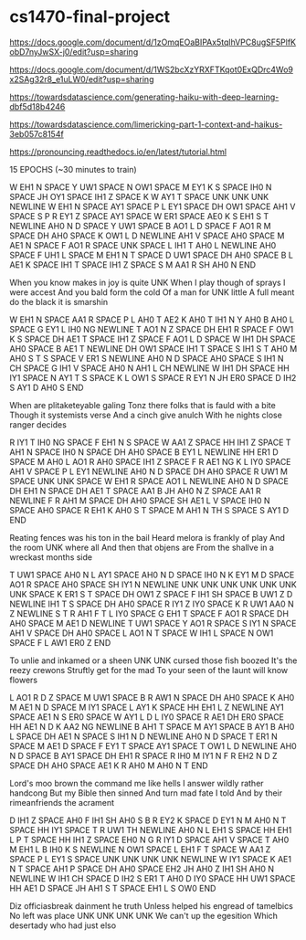 # cs1470-final-project

https://docs.google.com/document/d/1zOmqEOaBIPAx5tqlhVPC8ugSF5PlfKobD7nyJwSX-j0/edit?usp=sharing

https://docs.google.com/document/d/1WS2bcXzYRXFTKqot0ExQDrc4Wo9x2SAg32r8_e1uLW0/edit?usp=sharing

https://towardsdatascience.com/generating-haiku-with-deep-learning-dbf5d18b4246

https://towardsdatascience.com/limericking-part-1-context-and-haikus-3eb057c8154f

https://pronouncing.readthedocs.io/en/latest/tutorial.html

15 EPOCHS (~30 minutes to train)

W EH1 N SPACE Y UW1 SPACE N OW1 SPACE M EY1 K S SPACE IH0 N SPACE JH OY1 SPACE IH1 Z SPACE K W AY1 T SPACE UNK UNK UNK NEWLINE
W EH1 N SPACE AY1 SPACE P L EY1 SPACE DH OW1 SPACE AH1 V SPACE S P R EY1 Z SPACE AY1 SPACE W ER1 SPACE AE0 K S EH1 S T NEWLINE
AH0 N D SPACE Y UW1 SPACE B AO1 L D SPACE F AO1 R M SPACE DH AH0 SPACE K OW1 L D NEWLINE
AH1 V SPACE AH0 SPACE M AE1 N SPACE F AO1 R SPACE UNK SPACE L IH1 T AH0 L NEWLINE
AH0 SPACE F UH1 L SPACE M EH1 N T SPACE D UW1 SPACE DH AH0 SPACE B L AE1 K SPACE IH1 T SPACE IH1 Z SPACE S M AA1 R SH AH0 N END

When you know makes in joy is quite UNK
When I play though of sprays I were accest
And you bald form the cold
Of a man for UNK little
A full meant do the black it is smarshin

W EH1 N SPACE AA1 R SPACE P L AH0 T AE2 K AH0 T IH1 N Y AH0 B AH0 L SPACE G EY1 L IH0 NG NEWLINE
T AO1 N Z SPACE DH EH1 R SPACE F OW1 K S SPACE DH AE1 T SPACE IH1 Z SPACE F AO1 L D SPACE W IH1 DH SPACE AH0 SPACE B AE1 T NEWLINE
DH OW1 SPACE IH1 T SPACE S IH1 S T AH0 M AH0 S T S SPACE V ER1 S NEWLINE
AH0 N D SPACE AH0 SPACE S IH1 N CH SPACE G IH1 V SPACE AH0 N AH1 L CH NEWLINE
W IH1 DH SPACE HH IY1 SPACE N AY1 T S SPACE K L OW1 S SPACE R EY1 N JH ER0 SPACE D IH2 S AY1 D AH0 S END

When are plitaketeyable galing
Tonz there folks that is fauld with a bite
Though it systemists verse
And a cinch give anulch
With he nights close ranger decides

R IY1 T IH0 NG SPACE F EH1 N S SPACE W AA1 Z SPACE HH IH1 Z SPACE T AH1 N SPACE IH0 N SPACE DH AH0 SPACE B EY1 L NEWLINE
HH ER1 D SPACE M AH0 L AO1 R AH0 SPACE IH1 Z SPACE F R AE1 NG K L IY0 SPACE AH1 V SPACE P L EY1 NEWLINE
AH0 N D SPACE DH AH0 SPACE R UW1 M SPACE UNK UNK SPACE W EH1 R SPACE AO1 L NEWLINE
AH0 N D SPACE DH EH1 N SPACE DH AE1 T SPACE AA1 B JH AH0 N Z SPACE AA1 R NEWLINE
F R AH1 M SPACE DH AH0 SPACE SH AE1 L V SPACE IH0 N SPACE AH0 SPACE R EH1 K AH0 S T SPACE M AH1 N TH S SPACE S AY1 D END

Reating fences was his ton in the bail
Heard melora is frankly of play
And the room UNK where all
And then that objens are
From the shallve in a wreckast months side

T UW1 SPACE AH0 N L AY1 SPACE AH0 N D SPACE IH0 N K EY1 M D SPACE AO1 R SPACE AH0 SPACE SH IY1 N NEWLINE
UNK UNK UNK UNK UNK UNK UNK SPACE K ER1 S T SPACE DH OW1 Z SPACE F IH1 SH SPACE B UW1 Z D NEWLINE
IH1 T S SPACE DH AH0 SPACE R IY1 Z IY0 SPACE K R UW1 AA0 N Z NEWLINE
S T R AH1 F T L IY0 SPACE G EH1 T SPACE F AO1 R SPACE DH AH0 SPACE M AE1 D NEWLINE
T UW1 SPACE Y AO1 R SPACE S IY1 N SPACE AH1 V SPACE DH AH0 SPACE L AO1 N T SPACE W IH1 L SPACE N OW1 SPACE F L AW1 ER0 Z END 

To unlie and inkamed or a sheen
UNK UNK cursed those fish boozed
It's the reezy crewons
Struftly get for the mad
To your seen of the launt will know flowers

L AO1 R D Z SPACE M UW1 SPACE B R AW1 N SPACE DH AH0 SPACE K AH0 M AE1 N D SPACE M IY1 SPACE L AY1 K SPACE HH EH1 L Z NEWLINE
AY1 SPACE AE1 N S ER0 SPACE W AY1 L D L IY0 SPACE R AE1 DH ER0 SPACE HH AE1 N D K AA2 NG NEWLINE
B AH1 T SPACE M AY1 SPACE B AY1 B AH0 L SPACE DH AE1 N SPACE S IH1 N D NEWLINE
AH0 N D SPACE T ER1 N SPACE M AE1 D SPACE F EY1 T SPACE AY1 SPACE T OW1 L D NEWLINE
AH0 N D SPACE B AY1 SPACE DH EH1 R SPACE R IH0 M IY1 N F R EH2 N D Z SPACE DH AH0 SPACE AE1 K R AH0 M AH0 N T END

Lord's moo brown the command me like hells
I answer wildly rather handcong
But my Bible then sinned
And turn mad fate I told
And by their rimeanfriends the acrament

D IH1 Z SPACE AH0 F IH1 SH AH0 S B R EY2 K SPACE D EY1 N M AH0 N T SPACE HH IY1 SPACE T R UW1 TH NEWLINE
AH0 N L EH1 S SPACE HH EH1 L P T SPACE HH IH1 Z SPACE EH0 N G R IY1 D SPACE AH1 V SPACE T AH0 M EH1 L B IH0 K S NEWLINE
N OW1 SPACE L EH1 F T SPACE W AA1 Z SPACE P L EY1 S SPACE UNK UNK UNK UNK NEWLINE
W IY1 SPACE K AE1 N T SPACE AH1 P SPACE DH AH0 SPACE EH2 JH AH0 Z IH1 SH AH0 N NEWLINE
W IH1 CH SPACE D IH2 S ER1 T AH0 D IY0 SPACE HH UW1 SPACE HH AE1 D SPACE JH AH1 S T SPACE EH1 L S OW0 END

Diz officiasbreak dainment he truth
Unless helped his engread of tamelbics
No left was place UNK UNK UNK UNK
We can't up the egesition
Which desertady who had just elso
